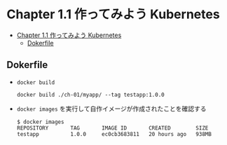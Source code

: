 # Chapter 1.1 作ってみよう Kubernetes

- [Chapter 1.1 作ってみよう Kubernetes](#chapter-11-作ってみよう-kubernetes)
  - [Dokerfile](#dokerfile)

## Dokerfile

- `docker build`

  ```shell
  docker build ./ch-01/myapp/ --tag testapp:1.0.0
  ```

- `docker images` を実行して自作イメージが作成されたことを確認する  

  ```shell
  $ docker images
  REPOSITORY       TAG       IMAGE ID       CREATED        SIZE
  testapp          1.0.0     ec0cb3683811   20 hours ago   938MB
  ```
